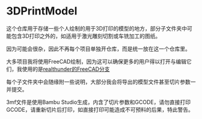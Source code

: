 # 3DPrintModel

这个仓库用于存储一些个人绘制的用于3D打印的模型的地方，部分子文件夹中可能包含3D打印之外的，如适用于激光雕刻切割或车铣加工的图纸。

因为可能会很杂，因此不再每个项目单独开仓库，而是统一放在这一个仓库里。

大多项目我将使用FreeCAD绘制，因为这可以确保更多的用户得以打开与编辑它们，我使用的是[realthunder的FreeCAD分支](https://github.com/realthunder/FreeCAD)

每个子文件夹中会随缘附一些说明，大部分我会将导出的模型文件甚至切片参数一并提交。

3mf文件是使用Bambu Studio生成，内含了切片参数和GCODE，请勿直接打印GCODE，请重新切片后打印，如直接打印可能造成不可预料的后果，特此警告。
